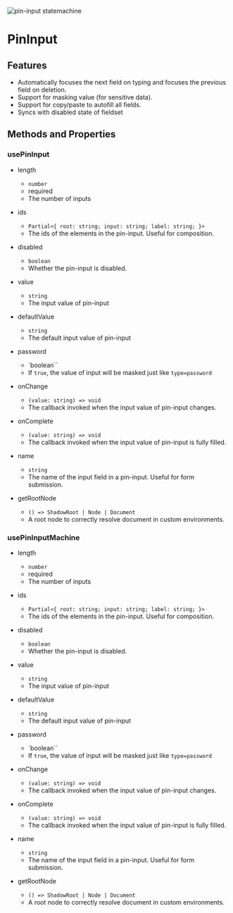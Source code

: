 ![pin-input statemachine](<스크린샷 2024-07-09 오후 9.34.56.png>)

# PinInput

## Features

- Automatically focuses the next field on typing and focuses the previous field on deletion.
- Support for masking value (for sensitive data).
- Support for copy/paste to autofill all fields.
- Syncs with disabled state of fieldset

## Methods and Properties

### usePinInput

- length

  - `number`
  - required
  - The number of inputs

- ids

  - `Partial<{ root: string; input: string; label: string; }>`
  - The ids of the elements in the pin-input. Useful for composition.

- disabled

  - `boolean`
  - Whether the pin-input is disabled.

- value

  - `string`
  - The input value of pin-input

- defaultValue

  - `string`
  - The default input value of pin-input

- password

  - `boolean``
  - If `true`, the value of input will be masked just like `type=password`

- onChange

  - `(value: string) => void`
  - The callback invoked when the input value of pin-input changes.

- onComplete

  - `(value: string) => void`
  - The callback invoked when the input value of pin-input is fully filled.

- name

  - `string`
  - The name of the input field in a pin-input. Useful for form submission.

- getRootNode

  - `() => ShadowRoot | Node | Document`
  - A root node to correctly resolve document in custom environments.

### usePinInputMachine

- length

  - `number`
  - required
  - The number of inputs

- ids

  - `Partial<{ root: string; input: string; label: string; }>`
  - The ids of the elements in the pin-input. Useful for composition.

- disabled

  - `boolean`
  - Whether the pin-input is disabled.

- value

  - `string`
  - The input value of pin-input

- defaultValue

  - `string`
  - The default input value of pin-input

- password

  - `boolean``
  - If `true`, the value of input will be masked just like `type=password`

- onChange

  - `(value: string) => void`
  - The callback invoked when the input value of pin-input changes.

- onComplete

  - `(value: string) => void`
  - The callback invoked when the input value of pin-input is fully filled.

- name

  - `string`
  - The name of the input field in a pin-input. Useful for form submission.

- getRootNode

  - `() => ShadowRoot | Node | Document`
  - A root node to correctly resolve document in custom environments.
